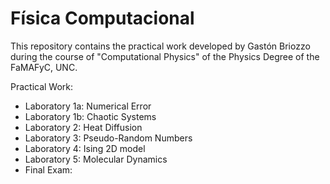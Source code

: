 # Física Computacional

This repository contains the practical work developed by Gastón Briozzo during the course of "Computational Physics" of the Physics Degree of the FaMAFyC, UNC.

Practical Work:

- Laboratory 1a: Numerical Error
- Laboratory 1b: Chaotic Systems
- Laboratory 2: Heat Diffusion
- Laboratory 3: Pseudo-Random Numbers
- Laboratory 4: Ising 2D model
- Laboratory 5: Molecular Dynamics
- Final Exam: 
